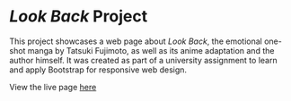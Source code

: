 # *Look Back* Project

This project showcases a web page about *Look Back*, the emotional one-shot manga by Tatsuki Fujimoto, as well as its anime adaptation and the author himself. It was created as part of a university assignment to learn and apply Bootstrap for responsive web design.

View the live page [here](https://sofiabsv.github.io/lookback/)
